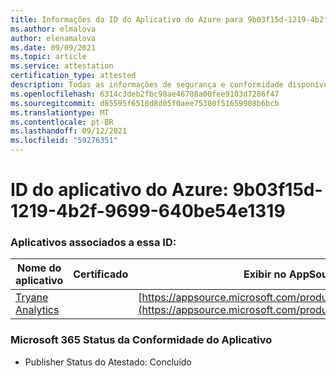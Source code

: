 ```yaml
---
title: Informações da ID do Aplicativo do Azure para 9b03f15d-1219-4b2f-9699-640be54e1319
ms.author: elmalova
author: elenamalova
ms.date: 09/09/2021
ms.topic: article
ms.service: attestation
certification_type: attested
description: Todas as informações de segurança e conformidade disponíveis para 9b03f15d-1219-4b2f-9699-640be54e1319.
ms.openlocfilehash: 6314c3deb2fbc98ae46708a00fee9103d7286f47
ms.sourcegitcommit: d85595f6518d8d05f0aee75380f51659908b6bcb
ms.translationtype: MT
ms.contentlocale: pt-BR
ms.lasthandoff: 09/12/2021
ms.locfileid: "59276351"
---
```

# <a name="azure-app-id-9b03f15d-1219-4b2f-9699-640be54e1319"></a>ID do aplicativo do Azure: 9b03f15d-1219-4b2f-9699-640be54e1319


### <a name="apps-associated-with-this-id"></a>Aplicativos associados a essa ID:
| **Nome do aplicativo** | **Certificado** | **Exibir no AppSource** |
|--------------|---------------|-----------------------|
| [Tryane Analytics](https://docs.microsoft.com/microsoft-365-app-certification/forward/WA200001827) |  | [https://appsource.microsoft.com/product/office/WA200001827](https://appsource.microsoft.com/product/office/WA200001827) |

### <a name="microsoft-365-app-compliance-status"></a>Microsoft 365 Status da Conformidade do Aplicativo
- Publisher Status do Atestado: Concluído
